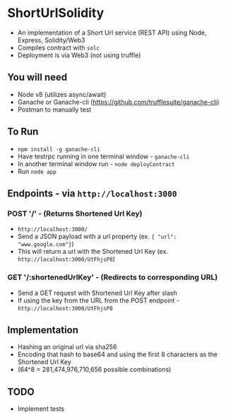 # ShortUrlSolidity
* An implementation of a  Short Url service (REST API) using Node, Express, Solidity/Web3
* Compiles contract with `solc`
* Deployment is via Web3 (not using truffle)

## You will need
* Node v8 (utilizes async/await)
* Ganache or Ganache-cli (https://github.com/trufflesuite/ganache-cli)
* Postman to manually test

## To Run
* `npm install -g ganache-cli`
* Have testrpc running in one terminal window - `ganache-cli`
* In another terminal window run - `node deployContract`
* Run `node app`

## Endpoints - via `http://localhost:3000`
### POST '/' - (Returns Shortened Url Key)
* `http://localhost:3000/`
* Send a JSON payload with a url property (ex. `{ "url": "www.google.com"}`)
* This will return a url with the Shortened Url Key (ex. `http://localhost:3000/UtFhjsP8`)

### GET '/:shortenedUrlKey' - (Redirects to corresponding URL)
* Send a GET request with Shortened Url Key after slash
* If using the key from the URL from the POST endpoint - `http://localhost:3000/UtFhjsP8`

## Implementation
* Hashing an original url via sha256
* Encoding that hash to base64 and using the first 8 characters as the Shortened Url Key 
* (64^8 = 281,474,976,710,656 possible combinations)

## TODO
* Implement tests
